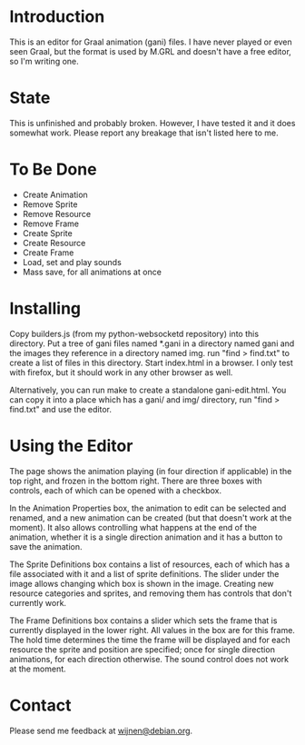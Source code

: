 # Introduction
This is an editor for Graal animation (gani) files.  I have never played or
even seen Graal, but the format is used by M.GRL and doesn't have a free
editor, so I'm writing one.

# State
This is unfinished and probably broken.  However, I have tested it and it does
somewhat work.  Please report any breakage that isn't listed here to me.

# To Be Done
* Create Animation
* Remove Sprite
* Remove Resource
* Remove Frame
* Create Sprite
* Create Resource
* Create Frame
* Load, set and play sounds
* Mass save, for all animations at once

# Installing
Copy builders.js (from my python-websocketd repository) into this directory.
Put a tree of gani files named \*.gani in a directory named gani and the images
they reference in a directory named img.  run "find > find.txt" to create a
list of files in this directory.  Start index.html in a browser.  I only test
with firefox, but it should work in any other browser as well.

Alternatively, you can run make to create a standalone gani-edit.html.  You can
copy it into a place which has a gani/ and img/ directory, run "find >
find.txt" and use the editor.

# Using the Editor
The page shows the animation playing (in four direction if applicable) in the
top right, and frozen in the bottom right.  There are three boxes with
controls, each of which can be opened with a checkbox.

In the Animation Properties box, the animation to edit can be selected and
renamed, and a new animation can be created (but that doesn't work at the
moment).  It also allows controlling what happens at the end of the animation,
whether it is a single direction animation and it has a button to save the
animation.

The Sprite Definitions box contains a list of resources, each of which has a
file associated with it and a list of sprite definitions.  The slider under the
image allows changing which box is shown in the image.  Creating new resource
categories and sprites, and removing them has controls that don't currently
work.

The Frame Definitions box contains a slider which sets the frame that is
currently displayed in the lower right.  All values in the box are for this
frame.  The hold time determines the time the frame will be displayed and for
each resource the sprite and position are specified; once for single direction
animations, for each direction otherwise.  The sound control does not work at
the moment.

# Contact
Please send me feedback at wijnen@debian.org.
